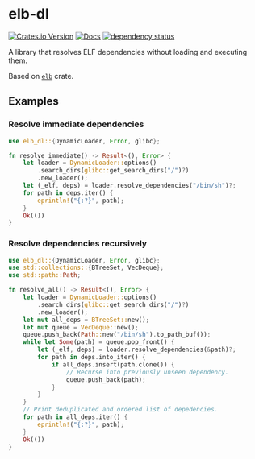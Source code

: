 # elb-dl

[![Crates.io Version](https://img.shields.io/crates/v/elb-dl)](https://crates.io/crates/elb-dl)
[![Docs](https://docs.rs/elb-dl/badge.svg)](https://docs.rs/elb-dl)
[![dependency status](https://deps.rs/repo/github/igankevich/elb-dl/status.svg)](https://deps.rs/repo/github/igankevich/elb-dl)

A library that resolves ELF dependencies without loading and executing them.

Based on [`elb`](https://docs.rs/elb) crate.


## Examples

### Resolve immediate dependencies

```rust
use elb_dl::{DynamicLoader, Error, glibc};

fn resolve_immediate() -> Result<(), Error> {
    let loader = DynamicLoader::options()
        .search_dirs(glibc::get_search_dirs("/")?)
        .new_loader();
    let (_elf, deps) = loader.resolve_dependencies("/bin/sh")?;
    for path in deps.iter() {
        eprintln!("{:?}", path);
    }
    Ok(())
}
```


### Resolve dependencies recursively

```rust
use elb_dl::{DynamicLoader, Error, glibc};
use std::collections::{BTreeSet, VecDeque};
use std::path::Path;

fn resolve_all() -> Result<(), Error> {
    let loader = DynamicLoader::options()
        .search_dirs(glibc::get_search_dirs("/")?)
        .new_loader();
    let mut all_deps = BTreeSet::new();
    let mut queue = VecDeque::new();
    queue.push_back(Path::new("/bin/sh").to_path_buf());
    while let Some(path) = queue.pop_front() {
        let (_elf, deps) = loader.resolve_dependencies(&path)?;
        for path in deps.into_iter() {
            if all_deps.insert(path.clone()) {
                // Recurse into previously unseen dependency.
                queue.push_back(path);
            }
        }
    }
    // Print deduplicated and ordered list of depedencies.
    for path in all_deps.iter() {
        eprintln!("{:?}", path);
    }
    Ok(())
}
```
